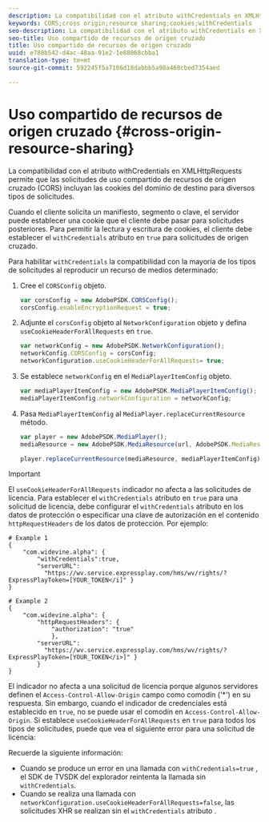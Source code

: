 ```yaml
---
description: La compatibilidad con el atributo withCredentials en XMLHttpRequests permite que las solicitudes de uso compartido de recursos de origen cruzado (CORS) incluyan las cookies del dominio de destino para diversos tipos de solicitudes.
keywords: CORS;cross origin;resource sharing;cookies;withCredentials
seo-description: La compatibilidad con el atributo withCredentials en XMLHttpRequests permite que las solicitudes de uso compartido de recursos de origen cruzado (CORS) incluyan las cookies del dominio de destino para diversos tipos de solicitudes.
seo-title: Uso compartido de recursos de origen cruzado
title: Uso compartido de recursos de origen cruzado
uuid: e788b542-d4ac-48aa-91e2-1e88068cbba1
translation-type: tm+mt
source-git-commit: 592245f5a7186d18dabbb5a98a468cbed7354aed

---
```



# Uso compartido de recursos de origen cruzado {#cross-origin-resource-sharing}

La compatibilidad con el atributo withCredentials en XMLHttpRequests permite que las solicitudes de uso compartido de recursos de origen cruzado (CORS) incluyan las cookies del dominio de destino para diversos tipos de solicitudes.

Cuando el cliente solicita un manifiesto, segmento o clave, el servidor puede establecer una cookie que el cliente debe pasar para solicitudes posteriores. Para permitir la lectura y escritura de cookies, el cliente debe establecer el `withCredentials` atributo en `true` para solicitudes de origen cruzado.

Para habilitar `withCredentials` la compatibilidad con la mayoría de los tipos de solicitudes al reproducir un recurso de medios determinado:

1. Cree el `CORSConfig` objeto.

   ```js
   var corsConfig = new AdobePSDK.CORSConfig();  
   corsConfig.enableEncryptionRequest = true; 
   ```

1. Adjunte el `corsConfig` objeto al `NetworkConfiguration` objeto y defina `useCookieHeaderForAllRequests` en `true`.

   ```js
   var networkConfig = new AdobePSDK.NetworkConfiguration();  
   networkConfig.CORSConfig = corsConfig; 
   networkConfiguration.useCookieHeaderForAllRequests= true;
   ```

1. Se establece `networkConfig` en el `MediaPlayerItemConfig` objeto.

   ```js
   var mediaPlayerItemConfig = new AdobePSDK.MediaPlayerItemConfig();  
   mediaPlayerItemConfig.networkConfiguration = networkConfig; 
   ```

1. Pasa `MediaPlayerItemConfig` al `MediaPlayer.replaceCurrentResource` método.

   ```js
   var player = new AdobePSDK.MediaPlayer(); 
   mediaResource = new AdobePSDK.MediaResource(url, AdobePSDK.MediaResourceType.HLS);  
   
   player.replaceCurrentResource(mediaResource, mediaPlayerItemConfig);  
   ```

>[!IMPORTANT]
>
>El `useCookieHeaderForAllRequests` indicador no afecta a las solicitudes de licencia. Para establecer el `withCredentials` atributo en `true` para una solicitud de licencia, debe configurar el `withCredentials` atributo en los datos de protección o especificar una clave de autorización en el contenido `httpRequestHeaders` de los datos de protección. Por ejemplo:

```
# Example 1 
{ 
    "com.widevine.alpha": {  
        "withCredentials":true,  
        "serverURL":  
          "https://wv.service.expressplay.com/hms/wv/rights/?ExpressPlayToken=[YOUR_TOKEN</i]" } 
} 
 
# Example 2 
{ 
    "com.widevine.alpha": { 
        "httpRequestHeaders": {  
            "authorization": "true"  
            }, 
        "serverURL":  
          "https://wv.service.expressplay.com/hms/wv/rights/?ExpressPlayToken=[YOUR_TOKEN</i>]" }
        } 
}
```

El indicador no afecta a una solicitud de licencia porque algunos servidores definen el `Access-Control-Allow-Origin` campo como comodín (&#39;*&#39;) en su respuesta. Sin embargo, cuando el indicador de credenciales está establecido en `true`, no se puede usar el comodín en `Access-Control-Allow-Origin`. Si establece `useCookieHeaderForAllRequests` en `true` para todos los tipos de solicitudes, puede que vea el siguiente error para una solicitud de licencia:

Recuerde la siguiente información:

* Cuando se produce un error en una llamada con `withCredentials=true` , el SDK de TVSDK del explorador reintenta la llamada sin `withCredentials`.
* Cuando se realiza una llamada con `networkConfiguration.useCookieHeaderForAllRequests=false`, las solicitudes XHR se realizan sin el `withCredentials` atributo .